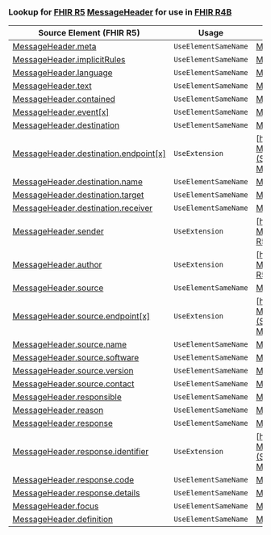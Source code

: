 ### Lookup for [FHIR R5](https://hl7.org/fhir/R5/) [MessageHeader](https://hl7.org/fhir/R5/MessageHeader.html) for use in [FHIR R4B](https://hl7.org/fhir/R4B/)

| Source Element (FHIR R5) | Usage | Target |
| -------------- | ----- | ------ |
| [MessageHeader.meta](https://hl7.org/fhir/R5/MessageHeader.html#resource) | `UseElementSameName` | [MessageHeader.meta](https://hl7.org/fhir/R4B/MessageHeader.html#resource) |
| [MessageHeader.implicitRules](https://hl7.org/fhir/R5/MessageHeader.html#resource) | `UseElementSameName` | [MessageHeader.implicitRules](https://hl7.org/fhir/R4B/MessageHeader.html#resource) |
| [MessageHeader.language](https://hl7.org/fhir/R5/MessageHeader.html#resource) | `UseElementSameName` | [MessageHeader.language](https://hl7.org/fhir/R4B/MessageHeader.html#resource) |
| [MessageHeader.text](https://hl7.org/fhir/R5/MessageHeader.html#resource) | `UseElementSameName` | [MessageHeader.text](https://hl7.org/fhir/R4B/MessageHeader.html#resource) |
| [MessageHeader.contained](https://hl7.org/fhir/R5/MessageHeader.html#resource) | `UseElementSameName` | [MessageHeader.contained](https://hl7.org/fhir/R4B/MessageHeader.html#resource) |
| [MessageHeader.event[x]](https://hl7.org/fhir/R5/MessageHeader.html#resource) | `UseElementSameName` | [MessageHeader.event[x]](https://hl7.org/fhir/R4B/MessageHeader.html#resource) |
| [MessageHeader.destination](https://hl7.org/fhir/R5/MessageHeader.html#resource) | `UseElementSameName` | [MessageHeader.destination](https://hl7.org/fhir/R4B/MessageHeader.html#resource) |
| [MessageHeader.destination.endpoint[x]](https://hl7.org/fhir/R5/MessageHeader.html#resource) | `UseExtension` | [http://hl7.org/fhir/5.0/StructureDefinition/extension-MessageHeader.destination.endpoint](StructureDefinition-ext-R5-MessageHeader.de.endpoint.html) |
| [MessageHeader.destination.name](https://hl7.org/fhir/R5/MessageHeader.html#resource) | `UseElementSameName` | [MessageHeader.destination.name](https://hl7.org/fhir/R4B/MessageHeader.html#resource) |
| [MessageHeader.destination.target](https://hl7.org/fhir/R5/MessageHeader.html#resource) | `UseElementSameName` | [MessageHeader.destination.target](https://hl7.org/fhir/R4B/MessageHeader.html#resource) |
| [MessageHeader.destination.receiver](https://hl7.org/fhir/R5/MessageHeader.html#resource) | `UseElementSameName` | [MessageHeader.destination.receiver](https://hl7.org/fhir/R4B/MessageHeader.html#resource) |
| [MessageHeader.sender](https://hl7.org/fhir/R5/MessageHeader.html#resource) | `UseExtension` | [http://hl7.org/fhir/5.0/StructureDefinition/extension-MessageHeader.sender](StructureDefinition-ext-R5-MessageHeader.sender.html) |
| [MessageHeader.author](https://hl7.org/fhir/R5/MessageHeader.html#resource) | `UseExtension` | [http://hl7.org/fhir/5.0/StructureDefinition/extension-MessageHeader.author](StructureDefinition-ext-R5-MessageHeader.author.html) |
| [MessageHeader.source](https://hl7.org/fhir/R5/MessageHeader.html#resource) | `UseElementSameName` | [MessageHeader.source](https://hl7.org/fhir/R4B/MessageHeader.html#resource) |
| [MessageHeader.source.endpoint[x]](https://hl7.org/fhir/R5/MessageHeader.html#resource) | `UseExtension` | [http://hl7.org/fhir/5.0/StructureDefinition/extension-MessageHeader.source.endpoint](StructureDefinition-ext-R5-MessageHeader.so.endpoint.html) |
| [MessageHeader.source.name](https://hl7.org/fhir/R5/MessageHeader.html#resource) | `UseElementSameName` | [MessageHeader.source.name](https://hl7.org/fhir/R4B/MessageHeader.html#resource) |
| [MessageHeader.source.software](https://hl7.org/fhir/R5/MessageHeader.html#resource) | `UseElementSameName` | [MessageHeader.source.software](https://hl7.org/fhir/R4B/MessageHeader.html#resource) |
| [MessageHeader.source.version](https://hl7.org/fhir/R5/MessageHeader.html#resource) | `UseElementSameName` | [MessageHeader.source.version](https://hl7.org/fhir/R4B/MessageHeader.html#resource) |
| [MessageHeader.source.contact](https://hl7.org/fhir/R5/MessageHeader.html#resource) | `UseElementSameName` | [MessageHeader.source.contact](https://hl7.org/fhir/R4B/MessageHeader.html#resource) |
| [MessageHeader.responsible](https://hl7.org/fhir/R5/MessageHeader.html#resource) | `UseElementSameName` | [MessageHeader.responsible](https://hl7.org/fhir/R4B/MessageHeader.html#resource) |
| [MessageHeader.reason](https://hl7.org/fhir/R5/MessageHeader.html#resource) | `UseElementSameName` | [MessageHeader.reason](https://hl7.org/fhir/R4B/MessageHeader.html#resource) |
| [MessageHeader.response](https://hl7.org/fhir/R5/MessageHeader.html#resource) | `UseElementSameName` | [MessageHeader.response](https://hl7.org/fhir/R4B/MessageHeader.html#resource) |
| [MessageHeader.response.identifier](https://hl7.org/fhir/R5/MessageHeader.html#resource) | `UseExtension` | [http://hl7.org/fhir/5.0/StructureDefinition/extension-MessageHeader.response.identifier](StructureDefinition-ext-R5-MessageHeader.re.identifier.html) |
| [MessageHeader.response.code](https://hl7.org/fhir/R5/MessageHeader.html#resource) | `UseElementSameName` | [MessageHeader.response.code](https://hl7.org/fhir/R4B/MessageHeader.html#resource) |
| [MessageHeader.response.details](https://hl7.org/fhir/R5/MessageHeader.html#resource) | `UseElementSameName` | [MessageHeader.response.details](https://hl7.org/fhir/R4B/MessageHeader.html#resource) |
| [MessageHeader.focus](https://hl7.org/fhir/R5/MessageHeader.html#resource) | `UseElementSameName` | [MessageHeader.focus](https://hl7.org/fhir/R4B/MessageHeader.html#resource) |
| [MessageHeader.definition](https://hl7.org/fhir/R5/MessageHeader.html#resource) | `UseElementSameName` | [MessageHeader.definition](https://hl7.org/fhir/R4B/MessageHeader.html#resource) |
